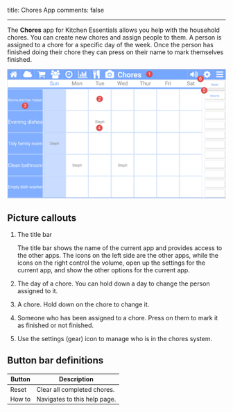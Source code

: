 title: Chores App
comments: false

---

The **Chores** app for Kitchen Essentials allows you help with the household chores. You can create new chores and assign people to them. A person is assigned to a chore for a specific day of the week. Once the person has finished doing their chore they can press on their name to mark themselves finished. 

![alt text](images/chores.jpg)

## Picture callouts 

1. The title bar

	The title bar shows the name of the current app and provides access to the other apps. The icons on the left side are the other apps, while the icons on the right control the volume, open up the settings for the current app, and show the other options for the current app.
	
2. The day of a chore. You can hold down a day to change the person assigned to it.

3. A chore. Hold down on the chore to change it.

4. Someone who has been assigned to a chore. Press on them to mark it as finished or not finished.

5. Use the settings (gear) icon to manage who is in the chores system.

## Button bar definitions

| Button | Description |
| --------- | ------------------------------- |
| Reset          | Clear all completed chores. |
| How to         | Navigates to this help page. |
